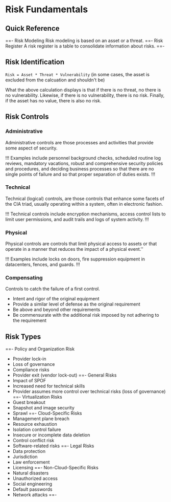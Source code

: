 # Risk Fundamentals

## Quick Reference

==- Risk Modeling
Risk modeling is based on an asset or a threat.
==- Risk Register
A risk register is a table to consolidate information about risks.
==-

## Risk Identification

`Risk = Asset * Threat * Vulnerability` (in some cases, the asset is excluded from the calcuation and shouldn't be)

What the above calculation displays is that if there is no threat, no there is no vulnerability. Likewise, if there is no vulnerability, there is no risk. Finally, if the asset has no value, there is also no risk.

## Risk Controls

### Administrative

Administrative controls are those processes and activities that provide some aspect of security.

!!!
Examples include personnel background checks, scheduled routine log reviews, mandatory vacations, robust and comprehensive security policies and procedures, and deciding business processes so that there are no single points of failure and so that proper separation of duties exists.
!!!

### Technical

Technical (logical) controls, are those controls that enhance some facets of the CIA triad, usually operating within a system, often in electronic fashion.

!!!
Technical controls include encryption mechanisms, access control lists to limit user permissions, and audit trails and logs of system activity.
!!!

### Physical

Physical controls are controls that limit physical access to assets or that operate in a manner that reduces the impact of a physical event.''

!!!
Examples include locks on doors, fire suppression equipment in datacenters, fences, and guards.
!!!

### Compensating

Controls to catch the failure of a first control.

- Intent and rigor of the original equipment
- Provide a similar level of defense as the original requirement
- Be above and beyond other requirements
- Be commensurate with the additional risk imposed by not adhering to the requirement

## Risk Types

==- Policy and Organization Risk
- Provider lock-in
- Loss of governance
- Compliance risks
- Provider exit (vendor lock-out)
==- General Risks
- Impact of SPOF
- Increased need for technical skills
- Provider assumes more control over technical risks (loss of governance)
==- Virtualization Risks
- Guest breakout
- Snapshot and image security
- Sprawl
==- Cloud-Specific Risks
- Management plane breach
- Resource exhaustion
- Isolation control failure
- Insecure or incomplete data deletion
- Control conflict risk
- Software-related risks
==- Legal Risks
- Data protection
- Jurisdiction
- Law enforcement
- Licensing
==- Non-Cloud-Specific Risks
- Natural disasters
- Unauthorized access
- Social engineering
- Default passwords
- Network attacks
==-
